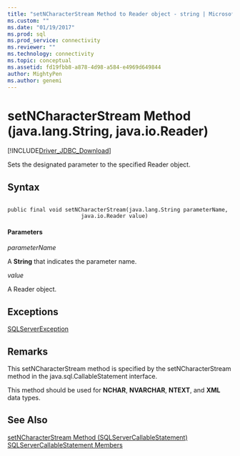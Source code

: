 ```yaml
---
title: "setNCharacterStream Method to Reader object - string | Microsoft Docs"
ms.custom: ""
ms.date: "01/19/2017"
ms.prod: sql
ms.prod_service: connectivity
ms.reviewer: ""
ms.technology: connectivity
ms.topic: conceptual
ms.assetid: fd19fbb8-a878-4d98-a584-e4969d649844
author: MightyPen
ms.author: genemi
---
```

# setNCharacterStream Method (java.lang.String, java.io.Reader)
[!INCLUDE[Driver_JDBC_Download](../../../includes/driver_jdbc_download.md)]

  Sets the designated parameter to the specified Reader object.  
  
## Syntax  
  
```  
  
public final void setNCharacterStream(java.lang.String parameterName,  
                       java.io.Reader value)  
```  
  
#### Parameters  
 *parameterName*  
  
 A **String** that indicates the parameter name.  
  
 *value*  
  
 A Reader object.  
  
## Exceptions  
 [SQLServerException](../../../connect/jdbc/reference/sqlserverexception-class.md)  
  
## Remarks  
 This setNCharacterStream method is specified by the setNCharacterStream method in the java.sql.CallableStatement interface.  
  
 This method should be used for **NCHAR**, **NVARCHAR**, **NTEXT**, and **XML** data types.  
  
## See Also  
 [setNCharacterStream Method &#40;SQLServerCallableStatement&#41;](../../../connect/jdbc/reference/setncharacterstream-method-sqlservercallablestatement.md)   
 [SQLServerCallableStatement Members](../../../connect/jdbc/reference/sqlservercallablestatement-members.md)  
  
  
